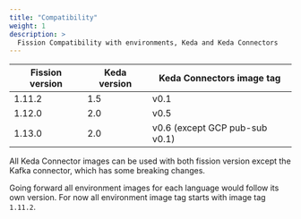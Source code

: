 ```yaml
---
title: "Compatibility"
weight: 1
description: >
  Fission Compatibility with environments, Keda and Keda Connectors
---
```


| Fission version | Keda version | Keda Connectors image tag     |
| --------------- | ------------ | ------------------------------|
| 1.11.2          | 1.5          | v0.1                          |
| 1.12.0          | 2.0          | v0.5                          |
| 1.13.0          | 2.0          | v0.6 (except GCP pub-sub v0.1)|


All Keda Connector images can be used with both fission version except the Kafka connector, which has some breaking changes.

Going forward all environment images for each language would follow its own version. For now all environment image tag starts with image tag `1.11.2`.